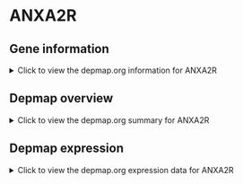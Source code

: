 <h1>ANXA2R</h1>

<h2>Gene information</h2>
<details>
  <summary>Click to view the depmap.org information for ANXA2R</summary>
  <iframe src="https://depmap.org/portal/gene/ANXA2R?tab=about" style="border:none;width:100%;height:800px"></iframe>
</details>

<h2>Depmap overview</h2>
<details>
  <summary>Click to view the depmap.org summary for ANXA2R</summary>
  <iframe src="https://depmap.org/portal/gene/ANXA2R?tab=overview" style="border:none;width:100%;height:800px"></iframe>
</details>

<h2>Depmap expression</h2>
<details>
  <summary>Click to view the depmap.org expression data for ANXA2R</summary>
  <iframe src="https://depmap.org/portal/gene/ANXA2R?tab=characterization" style="border:none;width:100%;height:800px"></iframe>
</details>


<!--
<h2>Reactome Pathway diagram</h2>
PNAME
-->


